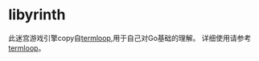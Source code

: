 # libyrinth

此迷宫游戏引擎copy自<a href="https://github.com/JoelOtter/termloop">termloop</a>,用于自己对Go基础的理解。
详细使用请参考<a href="https://github.com/JoelOtter/termloop">termloop</a>。
